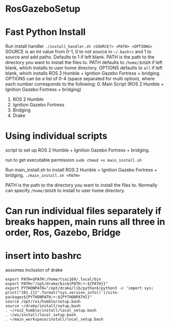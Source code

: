 # RosGazeboSetup

# Fast Python Install
Run install handler
`./install_handler.sh <SOURCE?> <PATH> <OPTIONS>`
SOURCE is an int value from 0-1, 0 to not source in `~/.bashrc` and 1 to source and add paths. Defaults to 1 if left blank.
PATH is the path to the directory you want to install the files to.
PATH defaults to `/home/$USER` if left blank, which installs to user home directory.
OPTIONS defaults to `all` if left blank, which installs ROS 2 Humble + Ignition Gazebo Fortress + bridging.
OPTIONS can be a list of 0-4 (space separated for multi option), where each number corresponds to the following:
0. Main Script (ROS 2 Humble + Ignition Gazebo Fortress + bridging)
1. ROS 2 Humble
2. Ignition Gazebo Fortress
3. Bridging
4. Drake




# Using individual scripts
script to set up ROS 2 Humble + Ignition Gazebo Fortress + bridging. 

run to get executable permission
`sudo chmod +x main_install.sh`

Run main_install.sh to install ROS 2 Humble + Ignition Gazebo Fortress + bridging.
`./main_install.sh <PATH>`

PATH is the path to the directory you want to install the files to.
Normally can specify `/home/$USER` to install to user home directory.

# Can run individual files separately if breaks happen, main runs all three in order, Ros, Gazebo, Bridge


# insert into bashrc

assumes inclusion of drake
```
export PATH=$PATH:/home/tsai169/.local/bin
export PATH="/opt/drake/bin${PATH:+:${PATH}}"
export PYTHONPATH="/opt/drake/lib/python$(python3 -c 'import sys; print("{0}.{1}".format(*sys.version_info))')/site-packages${PYTHONPATH:+:${PYTHONPATH}}"
source /opt/ros/humble/setup.bash
source ~/drake/install/setup.bash
. ~/ros2_humble/install/local_setup.bash
. ~/ws/install/local_setup.bash
. ~/main_workspace/install/local_setup.bash
```